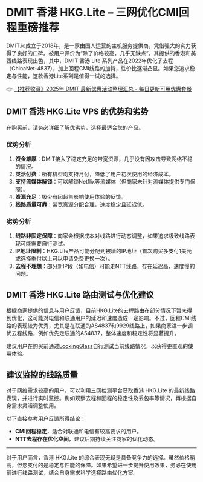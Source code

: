 # DMIT 香港 HKG.Lite – 三网优化CMI回程重磅推荐

DMIT.io成立于2018年，是一家由国人运营的主机服务提供商，凭借强大的实力获得了良好的口碑。被用户评价为“除了价格较高，几乎无缺点”。其提供的香港和美西线路表现出色，其中，DMIT 香港 Lite 系列产品在2022年优化了去程（ChinaNet-4837），加上回程CMI线路的加持，性价比逐渐凸显。如果您追求稳定与性能，这款香港Lite系列是值得一试的选择。

👉 [【推荐收藏】2025年 DMIT 最新优惠活动整理汇总 - 每日更新可用优惠套餐](https://bit.ly/dmit_coupon)

## DMIT 香港 HKG.Lite VPS 的优势和劣势

在购买前，请务必详细了解优劣势，选择最适合您的产品。

### 优势分析

1. **资金雄厚**：DMIT接入了稳定充足的带宽资源，几乎没有因攻击导致网络不稳的情况。
2. **灵活付费**：所有机型均支持月付，降低了用户初次使用的经济成本。
3. **支持流媒体解锁**：可以解锁Netflix等流媒体（但商家未针对流媒体提供专门保障）。
4. **资源充足**：极少有因超售影响使用体验的反馈。
5. **线路质量可靠**：带宽资源分配合理，速度稳定且延迟低。

### 劣势分析

1. **线路非固定保障**：商家会根据成本对线路进行动态调整，如果追求极致线路表现可能需要自行测试。
2. **IP地址限制**：HKG.Lite产品可能分配到被墙的IP地址（首次购买多支付1美元或选择季付以上可以申请免费更换一次）。
3. **去程不理想**：部分新IP段（如电信）可能走NTT线路，存在延迟高、速度慢的问题。

## DMIT 香港 HKG.Lite 路由测试与优化建议

根据商家提供的信息与用户反馈，目前HKG.Lite的去程路由在部分情况下暂未得到优化，这可能对电信和联通用户的延迟和速度造成一定影响。不过，回程CMI线路的表现较为优秀，尤其是在联通的AS4837和9929线路上，如果商家进一步调优去程线路，例如优先走联通的AS4837，整体速度和稳定性将显著提升。

建议用户在购买前通过[LookingGlass](https://bit.ly/dmit_coupon)自行测试当前线路情况，以获得更直观的使用体验。

## 建议监控的线路质量

对于网络需求较高的用户，可以利用三网检测平台获取香港 HKG.Lite 的最新线路表现，并进行实时监控。例如观察去程和回程的稳定性及丢包率等情况，再根据自身需求灵活调整使用。

以下直接参考用户反馈所得结论：

- **CMI回程稳定**，适合对联通和电信有较高要求的用户。
- **NTT去程存在优化空间**，建议后期持续关注商家的优化动态。

---

对于用户而言，香港 HKG.Lite 的综合表现无疑是具备竞争力的选择。虽然价格稍高，但您支付的是稳定与性能的保障。如果希望进一步提升使用效果，务必在使用前进行线路测试，结合自身需求科学选择路由优化方案。